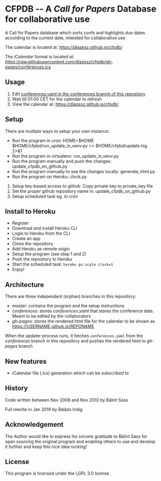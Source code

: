 # CFPDB -- A _Call for Papers_ Database for collaborative use
A Call for Papers database which sorts confs and highlights due dates according to the current date, intended for collaborative use

The calendar is located at: https://dlazesz.github.io/cfpdb/

The _iCalendar_ format is located at: https://raw.githubusercontent.com/dlazesz/cfpdb/gh-pages/conferences.ics


## Usage

1) Edit [conferences.yaml in the conferences branch of this repository](https://github.com/dlazesz/cfpdb/blob/conferences/conferences.yaml)
2) Wait till 01:00 CET for the calendar to refresh
3) View the calendar at: https://dlazesz.github.io/cfpdb/

## Setup

There are multiple ways to setup your own instance:

- Run the program in cron: HOME=$HOME $HOME/cfpbd/run_update_in_venv.py >> $HOME/cfpbd/update.log 2>&1
- Run the program in virtualenv: run_update_in_venv.py
- Run the program manually and push the changes: update_cfpdb_on_github.py
- Run the program manually to see the changes locally: generate_html.py
- Run the program on Heroku: clock.py

1. Setup key-based access to github. Copy private key to private_key file
2. Set the proper github repository name in: update_cfpdb_on_github.py
3. Setup scheduled task eg. in cron

## Install to Heroku

  - Register
  - Download and install Heroku CLI
  - Login to Heroku from the CLI
  - Create an app
  - Clone the repository
  - Add Heroku as remote origin
  - Setup the program (see step 1 and 2)
  - Push the repository to Heroku
  - Start the scheduled task: `heroku ps:scale clock=1`
  - Enjoy!

## Architecture

There are three independent (orphan) branches in this repository:

- _master_: contains the program and the setup instructions
- _conferences_: stores _conferences.yaml_ that stores the conference data. Meant to be edited by the collaborators
- _gh-pages_: stores the rendered html file for the calendar to be shown as https://USERNAME.github.io/REPONAME

When the updater process runs, it fetches `conferences.yaml` from the _conferences_ branch in this repository and pushes the rendered html to _gh-pages_ branch

## New features

- iCalendar file (.ics) generation which can be subscribed to

## History
Code written between Nov 2008 and Nov 2010 by Bálint Sass

Full rewrite in Jan 2019 by Balázs Indig

## Acknowledgement

The Author would like to express his sincere gratitude to Bálint Sass for open sourcing the original program and enabling others to use and develop it further and keep this nice idea rocking!

## License

This program is licensed under the LGPL 3.0 license.
